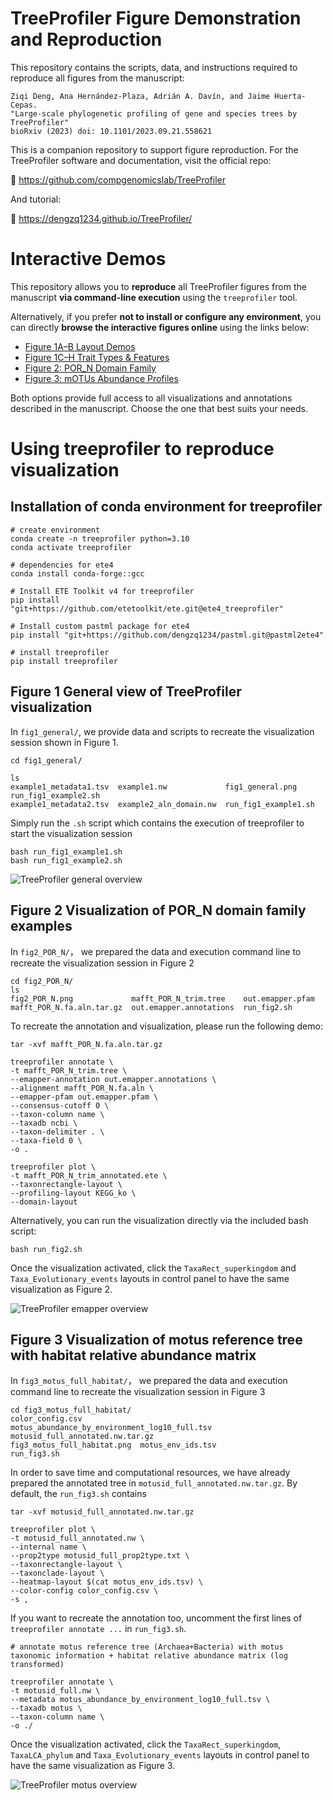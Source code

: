 # TreeProfiler Figure Demonstration and Reproduction

This repository contains the scripts, data, and instructions required to reproduce all figures from the manuscript:

```
Ziqi Deng, Ana Hernández-Plaza, Adrián A. Davín, and Jaime Huerta-Cepas.
"Large-scale phylogenetic profiling of gene and species trees by TreeProfiler"  
bioRxiv (2023) doi: 10.1101/2023.09.21.558621
```

This is a companion repository to support figure reproduction. For the TreeProfiler software and documentation, visit the official repo:

🔗 https://github.com/compgenomicslab/TreeProfiler

And tutorial:

🔗 https://dengzq1234.github.io/TreeProfiler/

# Interactive Demos
This repository allows you to **reproduce** all TreeProfiler figures from the manuscript **via command-line execution** using the `treeprofiler` tool.

Alternatively, if you prefer **not to install or configure any environment**, you can directly **browse the interactive figures online** using the links below:

- [Figure 1A–B Layout Demos](http://138.4.139.25:5030/)
- [Figure 1C–H Trait Types & Features](http://138.4.139.25:5031/)
- [Figure 2: POR_N Domain Family](http://138.4.139.25:5032/)
- [Figure 3: mOTUs Abundance Profiles](http://138.4.139.25:5033/)

Both options provide full access to all visualizations and annotations described in the manuscript. Choose the one that best suits your needs.

# Using treeprofiler to reproduce visualization
## Installation of conda environment for treeprofiler

```
# create environment
conda create -n treeprofiler python=3.10
conda activate treeprofiler

# dependencies for ete4
conda install conda-forge::gcc

# Install ETE Toolkit v4 for treeprofiler
pip install "git+https://github.com/etetoolkit/ete.git@ete4_treeprofiler"

# Install custom pastml package for ete4
pip install "git+https://github.com/dengzq1234/pastml.git@pastml2ete4"

# install treeprofiler 
pip install treeprofiler
```

## Figure 1 General view of TreeProfiler visualization 
In `fig1_general/`, we provide data and scripts to recreate the visualization session shown in Figure 1.

```
cd fig1_general/

ls
example1_metadata1.tsv  example1.nw             fig1_general.png      run_fig1_example2.sh
example1_metadata2.tsv  example2_aln_domain.nw  run_fig1_example1.sh
```

Simply run the `.sh` script which contains the execution of treeprofiler to start the visualization session

```
bash run_fig1_example1.sh
bash run_fig1_example2.sh
```
![TreeProfiler general overview](https://github.com/dengzq1234/treeprofiler_paper/blob/main/fig1_general/fig1_general.png?raw=true)

## Figure 2 Visualization of POR_N domain family examples 
In `fig2_POR_N/`， we prepared the data and execution command line to recreate the visualization session in Figure 2

```
cd fig2_POR_N/
ls
fig2_POR_N.png             mafft_POR_N_trim.tree    out.emapper.pfam
mafft_POR_N.fa.aln.tar.gz  out.emapper.annotations  run_fig2.sh
```

To recreate the annotation and visualization, please run the following demo:
```
tar -xvf mafft_POR_N.fa.aln.tar.gz

treeprofiler annotate \
-t mafft_POR_N_trim.tree \
--emapper-annotation out.emapper.annotations \
--alignment mafft_POR_N.fa.aln \
--emapper-pfam out.emapper.pfam \
--consensus-cutoff 0 \
--taxon-column name \
--taxadb ncbi \
--taxon-delimiter . \
--taxa-field 0 \
-o .

treeprofiler plot \
-t mafft_POR_N_trim_annotated.ete \
--taxonrectangle-layout \
--profiling-layout KEGG_ko \
--domain-layout
```

Alternatively, you can run the visualization directly via the included bash script:
```
bash run_fig2.sh
```

Once the visualization activated, click the `TaxaRect_superkingdom` and `Taxa_Evolutionary_events` layouts in control panel to have the same visualization as Figure 2. 

![TreeProfiler emapper  overview](https://github.com/dengzq1234/treeprofiler_paper/blob/main/fig2_POR_N/fig2_POR_N.png?raw=true)

## Figure 3 Visualization of motus reference tree with habitat relative abundance matrix
In `fig3_motus_full_habitat/`， we prepared the data and execution command line to recreate the visualization session in Figure 3

```
cd fig3_motus_full_habitat/
color_config.csv             motus_abundance_by_environment_log10_full.tsv  motusid_full_annotated.nw.tar.gz
fig3_motus_full_habitat.png  motus_env_ids.tsv                              run_fig3.sh
```

In order to save time and computational resources, we have already prepared the annotated tree in `motusid_full_annotated.nw.tar.gz`. By default, the `run_fig3.sh` contains
```
tar -xvf motusid_full_annotated.nw.tar.gz

treeprofiler plot \
-t motusid_full_annotated.nw \
--internal name \
--prop2type motusid_full_prop2type.txt \
--taxonrectangle-layout \
--taxonclade-layout \
--heatmap-layout $(cat motus_env_ids.tsv) \
--color-config color_config.csv \
-s ,
```


If you want to recreate the annotation too, uncomment the first lines of `treeprofiler annotate ...` in `run_fig3.sh`.
```
# annotate motus reference tree (Archaea+Bacteria) with motus taxonomic information + habitat relative abundance matrix (log transformed)

treeprofiler annotate \
-t motusid_full.nw \
--metadata motus_abundance_by_environment_log10_full.tsv \
--taxadb motus \
--taxon-column name \
-o ./

```

Once the visualization activated, click the `TaxaRect_superkingdom`, `TaxaLCA_phylum` and `Taxa_Evolutionary_events` layouts in control panel to have the same visualization as Figure 3. 

![TreeProfiler motus overview](https://github.com/dengzq1234/treeprofiler_paper/blob/main/fig3_motus_full_habitat/fig3_motus_full_habitat.png?raw=true)







